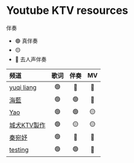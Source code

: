 # Youtube KTV resources

伴奏
- :green_circle: 真伴奏
- :yellow_circle:
- :red_circle: 去人声伴奏

| 频道 | 歌词 | 伴奏 | MV |
| :--- | :---: | :---: | :---: |
| [yuqi liang](https://www.youtube.com/channel/UCts5apaqdgXjzFaEWC8w2JA) | :green_circle: | :red_circle: | :red_circle: |
| [海藍](https://www.youtube.com/channel/UCimplYwTYBV0ebw3Sggp8yg) | :green_circle: | :green_circle: | :red_circle: |
| [Yao](https://www.youtube.com/channel/UCWJfoelhh957FTLDgaonYBQ) | :green_circle: | :green_circle: | :yellow_circle: |
| [城犬KTV製作](https://www.youtube.com/channel/UCPyIMOQZ9xiFSHgyIlHIvLA) | :green_circle: | :yellow_circle: | :yellow_circle: |
| [秦宛妤](https://www.youtube.com/channel/UCZEQdeD4c0QhuVthrniFaDA) | :green_circle: | :red_circle: | :red_circle: |
| [testing](https://www.youtube.com/channel/UCqM5pV7uHT4FKo4loplo3jg) | :green_circle: | :green_circle: | :red_circle: |
